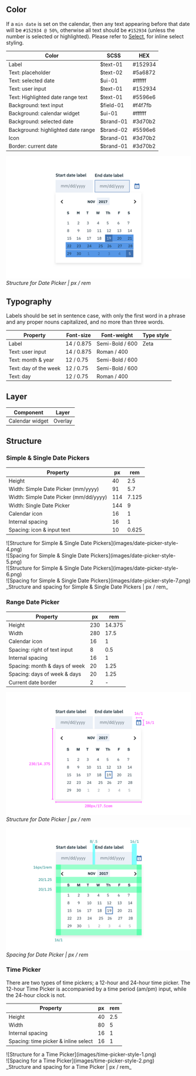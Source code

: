 ## Color
If a `min date` is set on the calendar, then any text appearing before that date will be `#152934 @ 50%`, otherwise all text should be `#152934` (unless the number is selected or highlighted). Please refer to [Select](/components/select), for inline select styling.



| Color                    | SCSS       | HEX       |
|--------------------------|------------|-----------|
| Label                    | $text-01   | #152934   |
| Text: placeholder        | $text-02   | #5a6872   |
| Text: selected date      | $ui-01     | #ffffff   |
| Text: user input         | $text-01   | #152934   |
| Text: Highlighted date range text  | $text-01   | #5596e6   |
| Background: text input   | $field-01  | #f4f7fb|
| Background: calendar widget | $ui-01     | #ffffff   |
| Background: selected date| $brand-01  | #3d70b2   |
| Background: highlighted date range       | $brand-02  | #5596e6   |
| Icon                     | $brand-01  | #3d70b2   |
| Border: current date     | $brand-01  | #3d70b2   |




![Example of a Date Picker](images/date-picker-style-1.png)
_Structure for Date Picker | px / rem_



## Typography
Labels should be set in sentence case, with only the first word in a phrase and any proper nouns capitalized, and no more than three words.

| Property         | Font-size       | Font-weight  | Type style |
|------------------|-----------------|--------------|----|
| Label            | 14 / 0.875      | Semi-Bold / 600   | Zeta |
| Text: user input  | 14 / 0.875      | Roman / 400  |
| Text: month & year | 12 / 0.75     | Semi-Bold / 600  |
| Text: day of the week | 12 / 0.75  | Semi-Bold / 600   |
| Text: day        | 12 / 0.75       | Roman / 400  |


## Layer
| Component                     | Layer    |
|-------------------------------|----------|
| Calendar widget               | Overlay  |


## Structure

### Simple & Single Date Pickers

| Property                     | px  | rem    |
|------------------------------|-----|--------|
| Height                       | 40  | 2.5    |
| Width: Simple Date Picker (mm/yyyy) | 91 | 5.7   |
| Width: Simple Date Picker (mm/dd/yyyy) | 114 | 7.125  |
| Width: Single Date Picker    | 144 | 9      |
| Calendar icon                | 16  | 1      |
| Internal spacing             | 16  | 1      |
| Spacing: icon & input text   | 10  | 0.625|

<div data-insert-component="ImageGrid">
  <div>
    ![Structure for Simple & Single Date Pickers](images/date-picker-style-4.png)
  </div>
  <div>
    ![Spacing for Simple & Single Date Pickers](images/date-picker-style-5.png)
  </div>
  <div>
    ![Structure for Simple & Single Date Pickers](images/date-picker-style-6.png)
  </div>
  <div>
    ![Spacing for Simple & Single Date Pickers](images/date-picker-style-7.png)
  </div>
</div>
_Structure and spacing for Simple & Single Date Pickers | px / rem_


### Range Date Picker

| Property                     | px  | rem    |
|------------------------------|-----|--------|
| Height                       | 230 | 14.375 |
| Width                        | 280 | 17.5   |
| Calendar icon                | 16  | 1      |
| Spacing: right of text input | 8   | 0.5    |
| Internal spacing             | 16  | 1      |
| Spacing: month & days of week| 20  | 1.25   |
| Spacing: days of week & days | 20  | 1.25   |
| Current date border          | 2   | -      |


![Structure for Date Picker](images/date-picker-style-2.png)
_Structure for Date Picker | px / rem_

![Spacing for Date Picker](images/date-picker-style-3.png)
_Spacing for Date Picker | px / rem_

### Time Picker
There are two types of time pickers; a 12-hour and 24-hour time picker. The 12-hour Time Picker is accompanied by a time period (am/pm) input, while the 24-hour clock is not.

| Property                     | px  | rem   |
|------------------------------|-----|-------|
| Height                       | 40  | 2.5   |
| Width                        | 80  | 5     |
| Internal spacing             | 16  | 1     |
| Spacing: time picker & inline select | 16  | 1  |



<div data-insert-component="ImageGrid">
  <div>
    ![Structure for a Time Picker](images/time-picker-style-1.png)
  </div>
  <div>
    ![Spacing for a Time Picker](images/time-picker-style-2.png)
  </div>
</div>
_Structure and spacing for a Time Picker | px / rem_
